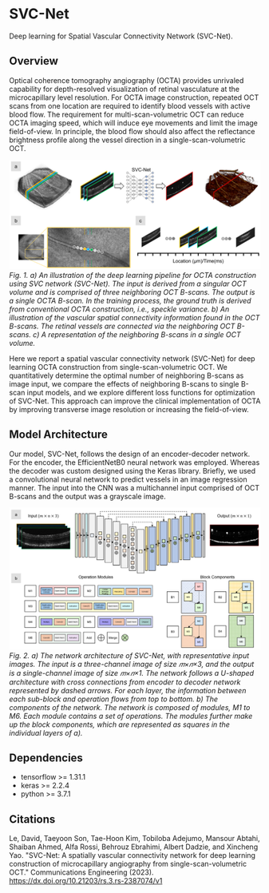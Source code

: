 # SVC-Net
Deep learning for Spatial Vascular Connectivity Network (SVC-Net).

## Overview
Optical coherence tomography angiography (OCTA) provides unrivaled capability for depth-resolved visualization of retinal vasculature at the microcapillary level resolution. For OCTA image construction, repeated OCT scans from one location are required to identify blood vessels with active blood flow. The requirement for multi-scan-volumetric OCT can reduce OCTA imaging speed, which will induce eye movements and limit the image field-of-view. In principle, the blood flow should also affect the reflectance brightness profile along the vessel direction in a single-scan-volumetric OCT.

![Spatial vascular connectivity (SVC) between adjacent OCT scans contains both spatial and temporal information that can be used as inference for deep learning OCTA prediction.](/misc/project_overview.png)
*Fig. 1. a) An illustration of the deep learning pipeline for OCTA construction using SVC network (SVC-Net). The input is derived from a singular OCT volume and is comprised of three neighboring OCT B-scans. The output is a single OCTA B-scan. In the training process, the ground truth is derived from conventional OCTA construction, i.e., speckle variance. b) An illustration of the vascular spatial connectivity information found in the OCT B-scans. The retinal vessels are connected via the neighboring OCT B-scans. c) A representation of the neighboring B-scans in a single OCT volume.*

Here we report a spatial vascular connectivity network (SVC-Net) for deep learning OCTA construction from single-scan-volumetric OCT. We quantitatively determine the optimal number of neighboring B-scans as image input, we compare the effects of neighboring B-scans to single B-scan input models, and we explore different loss functions for optimization of SVC-Net. This approach can improve the clinical implementation of OCTA by improving transverse image resolution or increasing the field-of-view.

## Model Architecture

Our model, SVC-Net, follows the design of an encoder-decoder network. For the encoder, the EfficientNetB0 neural network was employed. Whereas the decoder was custom designed using the Keras library. Briefly, we used a convolutional neural network to predict vessels in an image regression manner. The input into the CNN was a multichannel input comprised of OCT B-scans and the output was a grayscale image.

![SVC-Net is an encoder-decoder network. ](/misc/network_architecture.png)
*Fig. 2. a) The network architecture of SVC-Net, with representative input images. The input is a three-channel image of size 𝑚×𝑛×3, and the output is a single-channel image of size 𝑚×𝑛×1. The network follows a U-shaped architecture with cross connections from encoder to decoder network represented by dashed arrows. For each layer, the information between each sub-block and operation flows from top to bottom. b) The components of the network. The network is composed of modules, M1 to M6. Each module contains a set of operations. The modules further make up the block components, which are represented as squares in the individual layers of a).*

## Dependencies

- tensorflow >= 1.31.1
- keras >= 2.2.4
- python >= 3.7.1

## Citations
Le, David, Taeyoon Son, Tae-Hoon Kim, Tobiloba Adejumo, Mansour Abtahi, Shaiban Ahmed, Alfa Rossi, Behrouz Ebrahimi, Albert Dadzie, and Xincheng Yao. "SVC-Net: A spatially vascular connectivity network for deep learning construction of microcapillary angiography from single-scan-volumetric OCT." Communications Engineering (2023). https://dx.doi.org/10.21203/rs.3.rs-2387074/v1
